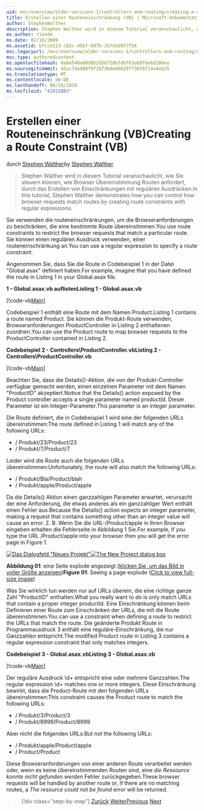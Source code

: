 ```yaml
---
uid: mvc/overview/older-versions-1/controllers-and-routing/creating-a-route-constraint-vb
title: Erstellen einer Routeneinschränkung (VB) | Microsoft-Dokumentation
author: StephenWalther
description: Stephen Walther wird in diesem Tutorial veranschaulicht, wie Sie steuern können, wie Browser Übereinstimmung Routen anfordert, durch das Erstellen von Einschränkungen mit regulären Ausdrücken.
ms.author: riande
ms.date: 02/16/2009
ms.assetid: b7cce113-c82c-45bf-b97b-357e5d9f7f56
msc.legacyurl: /mvc/overview/older-versions-1/controllers-and-routing/creating-a-route-constraint-vb
msc.type: authoredcontent
ms.openlocfilehash: 0a8e540a00d852d5b710bfdbf63a68f6e6d280ee
ms.sourcegitcommit: 45ac74e400f9f2b7dbded66297730f6f14a4eb25
ms.translationtype: MT
ms.contentlocale: de-DE
ms.lasthandoff: 08/16/2018
ms.locfileid: "41832803"
---
```

<a name="creating-a-route-constraint-vb"></a><span data-ttu-id="bd474-103">Erstellen einer Routeneinschränkung (VB)</span><span class="sxs-lookup"><span data-stu-id="bd474-103">Creating a Route Constraint (VB)</span></span>
====================
<span data-ttu-id="bd474-104">durch [Stephen Walther](https://github.com/StephenWalther)</span><span class="sxs-lookup"><span data-stu-id="bd474-104">by [Stephen Walther](https://github.com/StephenWalther)</span></span>

> <span data-ttu-id="bd474-105">Stephen Walther wird in diesem Tutorial veranschaulicht, wie Sie steuern können, wie Browser Übereinstimmung Routen anfordert, durch das Erstellen von Einschränkungen mit regulären Ausdrücken.</span><span class="sxs-lookup"><span data-stu-id="bd474-105">In this tutorial, Stephen Walther demonstrates how you can control how browser requests match routes by creating route constraints with regular expressions.</span></span>


<span data-ttu-id="bd474-106">Sie verwenden die routeneinschränkungen, um die Browseranforderungen zu beschränken, die eine bestimmte Route übereinstimmen.</span><span class="sxs-lookup"><span data-stu-id="bd474-106">You use route constraints to restrict the browser requests that match a particular route.</span></span> <span data-ttu-id="bd474-107">Sie können einen regulären Ausdruck verwenden, einer routeneinschränkung an.</span><span class="sxs-lookup"><span data-stu-id="bd474-107">You can use a regular expression to specify a route constraint.</span></span>

<span data-ttu-id="bd474-108">Angenommen Sie, dass Sie die Route in Codebeispiel 1 in der Datei "Global.asax" definiert haben.</span><span class="sxs-lookup"><span data-stu-id="bd474-108">For example, imagine that you have defined the route in Listing 1 in your Global.asax file.</span></span>

<span data-ttu-id="bd474-109">**1 – Global.asax.vb auflisten**</span><span class="sxs-lookup"><span data-stu-id="bd474-109">**Listing 1 - Global.asax.vb**</span></span>

[!code-vb[Main](creating-a-route-constraint-vb/samples/sample1.vb)]

<span data-ttu-id="bd474-110">Codebeispiel 1 enthält eine Route mit dem Namen Product.</span><span class="sxs-lookup"><span data-stu-id="bd474-110">Listing 1 contains a route named Product.</span></span> <span data-ttu-id="bd474-111">Sie können die Produkt-Route verwenden, Browseranforderungen ProductController in Listing 2 enthaltenen zuordnen.</span><span class="sxs-lookup"><span data-stu-id="bd474-111">You can use the Product route to map browser requests to the ProductController contained in Listing 2.</span></span>

<span data-ttu-id="bd474-112">**Codebeispiel 2 - Controllers\ProductController.vb**</span><span class="sxs-lookup"><span data-stu-id="bd474-112">**Listing 2 - Controllers\ProductController.vb**</span></span>

[!code-vb[Main](creating-a-route-constraint-vb/samples/sample2.vb)]

<span data-ttu-id="bd474-113">Beachten Sie, dass die Details()-Aktion, die von der Produkt-Controller verfügbar gemacht werden, einen einzelnen Parameter mit dem Namen "ProductID" akzeptiert.</span><span class="sxs-lookup"><span data-stu-id="bd474-113">Notice that the Details() action exposed by the Product controller accepts a single parameter named productId.</span></span> <span data-ttu-id="bd474-114">Dieser Parameter ist ein Integer-Parameter.</span><span class="sxs-lookup"><span data-stu-id="bd474-114">This parameter is an integer parameter.</span></span>

<span data-ttu-id="bd474-115">Die Route definiert, die in Codebeispiel 1 wird eine der folgenden URLs übereinstimmen:</span><span class="sxs-lookup"><span data-stu-id="bd474-115">The route defined in Listing 1 will match any of the following URLs:</span></span>

- <span data-ttu-id="bd474-116">/ Produkt/23</span><span class="sxs-lookup"><span data-stu-id="bd474-116">/Product/23</span></span>
- <span data-ttu-id="bd474-117">/ Produkt/7</span><span class="sxs-lookup"><span data-stu-id="bd474-117">/Product/7</span></span>

<span data-ttu-id="bd474-118">Leider wird die Route auch die folgenden URLs übereinstimmen:</span><span class="sxs-lookup"><span data-stu-id="bd474-118">Unfortunately, the route will also match the following URLs:</span></span>

- <span data-ttu-id="bd474-119">/ Produkt/Bla</span><span class="sxs-lookup"><span data-stu-id="bd474-119">/Product/blah</span></span>
- <span data-ttu-id="bd474-120">/ Produkt/apple</span><span class="sxs-lookup"><span data-stu-id="bd474-120">/Product/apple</span></span>

<span data-ttu-id="bd474-121">Da die Details() Aktion einen ganzzahligen Parameter erwartet, verursacht der eine Anforderung, die etwas anderes als ein ganzzahliger Wert enthält einen Fehler aus.</span><span class="sxs-lookup"><span data-stu-id="bd474-121">Because the Details() action expects an integer parameter, making a request that contains something other than an integer value will cause an error.</span></span> <span data-ttu-id="bd474-122">Z. B. Wenn Sie die URL-/Product/apple in Ihren Browser eingeben erhalten die Fehlerseite in Abbildung 1 Sie.</span><span class="sxs-lookup"><span data-stu-id="bd474-122">For example, if you type the URL /Product/apple into your browser then you will get the error page in Figure 1.</span></span>


<span data-ttu-id="bd474-123">[![Das Dialogfeld "Neues Projekt"](creating-a-route-constraint-vb/_static/image1.jpg)](creating-a-route-constraint-vb/_static/image1.png)</span><span class="sxs-lookup"><span data-stu-id="bd474-123">[![The New Project dialog box](creating-a-route-constraint-vb/_static/image1.jpg)](creating-a-route-constraint-vb/_static/image1.png)</span></span>

<span data-ttu-id="bd474-124">**Abbildung 01**: eine Seite explode angezeigt ([klicken Sie, um das Bild in voller Größe anzeigen](creating-a-route-constraint-vb/_static/image2.png))</span><span class="sxs-lookup"><span data-stu-id="bd474-124">**Figure 01**: Seeing a page explode ([Click to view full-size image](creating-a-route-constraint-vb/_static/image2.png))</span></span>


<span data-ttu-id="bd474-125">Was Sie wirklich tun werden nur auf URLs überein, die eine richtige ganze Zahl "ProductID" enthalten.</span><span class="sxs-lookup"><span data-stu-id="bd474-125">What you really want to do is only match URLs that contain a proper integer productId.</span></span> <span data-ttu-id="bd474-126">Eine Einschränkung können beim Definieren einer Route zum Einschränken der URLs, die mit die Route übereinstimmen.</span><span class="sxs-lookup"><span data-stu-id="bd474-126">You can use a constraint when defining a route to restrict the URLs that match the route.</span></span> <span data-ttu-id="bd474-127">Die geänderte Produkt Route in Programmausdruck 3 enthält eine reguläre-Einschränkung, die nur Ganzzahlen entspricht.</span><span class="sxs-lookup"><span data-stu-id="bd474-127">The modified Product route in Listing 3 contains a regular expression constraint that only matches integers.</span></span>

<span data-ttu-id="bd474-128">**Codebeispiel 3 - Global.asax.vb**</span><span class="sxs-lookup"><span data-stu-id="bd474-128">**Listing 3 - Global.asax.vb**</span></span>

[!code-vb[Main](creating-a-route-constraint-vb/samples/sample3.vb)]

<span data-ttu-id="bd474-129">Der reguläre Ausdruck \d+ entspricht eine oder mehrere Ganzzahlen.</span><span class="sxs-lookup"><span data-stu-id="bd474-129">The regular expression \d+ matches one or more integers.</span></span> <span data-ttu-id="bd474-130">Diese Einschränkung bewirkt, dass die Product-Route mit den folgenden URLs übereinstimmen:</span><span class="sxs-lookup"><span data-stu-id="bd474-130">This constraint causes the Product route to match the following URLs:</span></span>

- <span data-ttu-id="bd474-131">/ Produkt/3</span><span class="sxs-lookup"><span data-stu-id="bd474-131">/Product/3</span></span>
- <span data-ttu-id="bd474-132">/ Produkt/8999</span><span class="sxs-lookup"><span data-stu-id="bd474-132">/Product/8999</span></span>

<span data-ttu-id="bd474-133">Aber nicht die folgenden URLs:</span><span class="sxs-lookup"><span data-stu-id="bd474-133">But not the following URLs:</span></span>

- <span data-ttu-id="bd474-134">/ Produkt/apple</span><span class="sxs-lookup"><span data-stu-id="bd474-134">/Product/apple</span></span>
- <span data-ttu-id="bd474-135">/ Product</span><span class="sxs-lookup"><span data-stu-id="bd474-135">/Product</span></span>

<span data-ttu-id="bd474-136">Diese Browseranforderungen von einer anderen Route verarbeitet werden oder, wenn es keine übereinstimmenden Routen sind, eine *die Ressource konnte nicht gefunden werden* Fehler zurückgegeben.</span><span class="sxs-lookup"><span data-stu-id="bd474-136">These browser requests will be handled by another route or, if there are no matching routes, a *The resource could not be found* error will be returned.</span></span>

> [!div class="step-by-step"]
> <span data-ttu-id="bd474-137">[Zurück](creating-custom-routes-vb.md)
> [Weiter](creating-a-custom-route-constraint-vb.md)</span><span class="sxs-lookup"><span data-stu-id="bd474-137">[Previous](creating-custom-routes-vb.md)
[Next](creating-a-custom-route-constraint-vb.md)</span></span>
